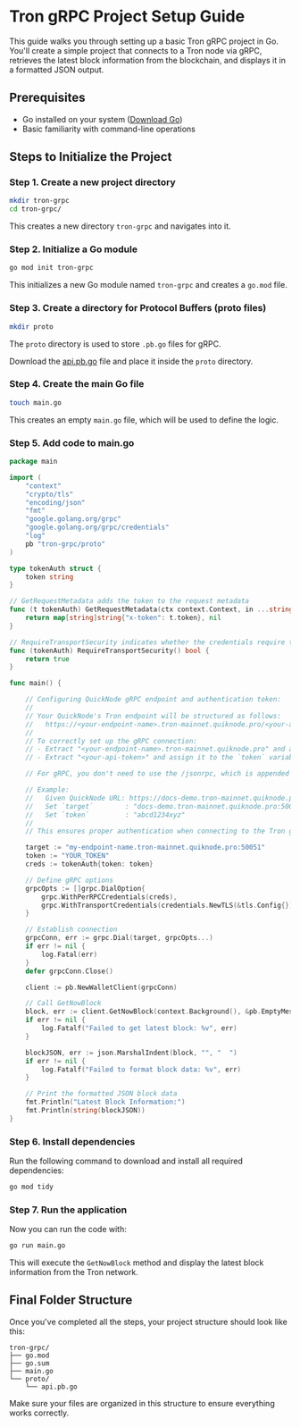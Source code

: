 # Tron gRPC Project Setup Guide

This guide walks you through setting up a basic Tron gRPC project in Go. You'll create a simple project that connects to a Tron node via gRPC, retrieves the latest block information from the blockchain, and displays it in a formatted JSON output.

## Prerequisites

- Go installed on your system ([Download Go](https://golang.org/dl/))
- Basic familiarity with command-line operations

## Steps to Initialize the Project

### Step 1. Create a new project directory

```bash
mkdir tron-grpc
cd tron-grpc/
```

This creates a new directory `tron-grpc` and navigates into it.

### Step 2. Initialize a Go module

```bash
go mod init tron-grpc
```

This initializes a new Go module named `tron-grpc` and creates a `go.mod` file.

### Step 3. Create a directory for Protocol Buffers (proto files)

```bash
mkdir proto
```

The `proto` directory is used to store `.pb.go` files for gRPC.

Download the [api.pb.go](https://github.com/quiknode-labs/qn-guide-examples/blob/main/tron/protobuf-file/api.pb.go) file and place it inside the `proto` directory.

### Step 4. Create the main Go file

```bash
touch main.go
```

This creates an empty `main.go` file, which will be used to define the logic.

### Step 5. Add code to main.go

```go
package main

import (
	"context"
	"crypto/tls"
	"encoding/json"
	"fmt"
	"google.golang.org/grpc"
	"google.golang.org/grpc/credentials"
	"log"
	pb "tron-grpc/proto"
)

type tokenAuth struct {
	token string
}

// GetRequestMetadata adds the token to the request metadata
func (t tokenAuth) GetRequestMetadata(ctx context.Context, in ...string) (map[string]string, error) {
	return map[string]string{"x-token": t.token}, nil
}

// RequireTransportSecurity indicates whether the credentials require transport security
func (tokenAuth) RequireTransportSecurity() bool {
	return true
}

func main() {

    // Configuring QuickNode gRPC endpoint and authentication token:
    //
    // Your QuickNode's Tron endpoint will be structured as follows:
    //   https://<your-endpoint-name>.tron-mainnet.quiknode.pro/<your-api-token/jsonrpc>
    //
    // To correctly set up the gRPC connection:
    // - Extract "<your-endpoint-name>.tron-mainnet.quiknode.pro" and assign it to the `target` variable, appending ":50051" (the gRPC port).
    // - Extract "<your-api-token>" and assign it to the `token` variable.

    // For gRPC, you don't need to use the /jsonrpc, which is appended to all Tron endpoints by default.

    // Example:
    //   Given QuickNode URL: https://docs-demo.tron-mainnet.quiknode.pro/abcd1234xyz/jsonrpc
    //   Set `target`        : "docs-demo.tron-mainnet.quiknode.pro:50051"
    //   Set `token`         : "abcd1234xyz"
    //
    // This ensures proper authentication when connecting to the Tron gRPC.

	target := "my-endpoint-name.tron-mainnet.quiknode.pro:50051"
	token := "YOUR_TOKEN"
	creds := tokenAuth{token: token}

	// Define gRPC options
	grpcOpts := []grpc.DialOption{
		grpc.WithPerRPCCredentials(creds),
		grpc.WithTransportCredentials(credentials.NewTLS(&tls.Config{})),
	}

	// Establish connection
	grpcConn, err := grpc.Dial(target, grpcOpts...)
	if err != nil {
		log.Fatal(err)
	}
	defer grpcConn.Close()

	client := pb.NewWalletClient(grpcConn)

	// Call GetNowBlock
	block, err := client.GetNowBlock(context.Background(), &pb.EmptyMessage{})
	if err != nil {
		log.Fatalf("Failed to get latest block: %v", err)
	}

	blockJSON, err := json.MarshalIndent(block, "", "  ")
	if err != nil {
		log.Fatalf("Failed to format block data: %v", err)
	}

	// Print the formatted JSON block data
	fmt.Println("Latest Block Information:")
	fmt.Println(string(blockJSON))
}

```

### Step 6. Install dependencies

Run the following command to download and install all required dependencies:

```bash
go mod tidy
```

### Step 7. Run the application

Now you can run the code with:

```bash
go run main.go
```

This will execute the `GetNowBlock` method and display the latest block information from the Tron network.

## Final Folder Structure

Once you've completed all the steps, your project structure should look like this:

```
tron-grpc/
├── go.mod
├── go.sum
├── main.go
└── proto/
    └── api.pb.go
```

Make sure your files are organized in this structure to ensure everything works correctly.